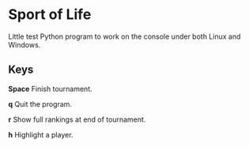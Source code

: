 # Sport of Life
Little test Python program to work on the console under both Linux and Windows.

## Keys

**Space** Finish tournament.

**q** Quit the program.

**r** Show full rankings at end of tournament.

**h** Highlight a player.
